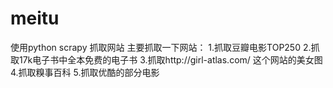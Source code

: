 # meitu

使用python scrapy 抓取网站
主要抓取一下网站：
  1.抓取豆瓣电影TOP250
  2.抓取17k电子书中全本免费的电子书
  3.抓取http://girl-atlas.com/ 这个网站的美女图
  4.抓取糗事百科
  5.抓取优酷的部分电影
